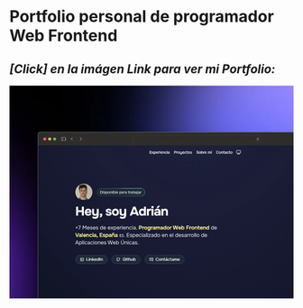 # Portfolio personal de programador Web Frontend

## *[Click] en la imágen Link para ver mi Portfolio:*
<div align="center">
    <a href="https://portfolio-adrian-del-moral.netlify.app/">
        <img src="./public/porfolio.webp">
    </a>
</div>